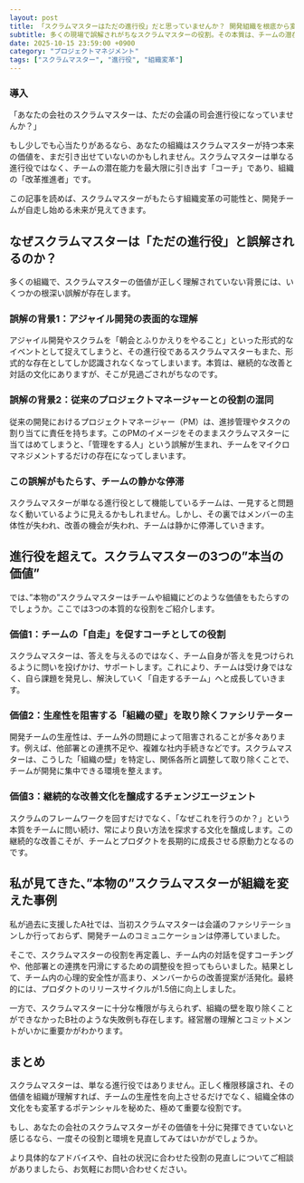 ```yaml
---
layout: post
title: 「スクラムマスターはただの進行役」だと思っていませんか？ 開発組織を根底から変える”本当の価値”とは
subtitle: 多くの現場で誤解されがちなスクラムマスターの役割。その本質は、チームの潜在能力を最大限に引き出し、組織に変革をもたらすことです。
date: 2025-10-15 23:59:00 +0900
category: "プロジェクトマネジメント"
tags: ["スクラムマスター", "進行役", "組織変革"]
---
```


### 導入

「あなたの会社のスクラムマスターは、ただの会議の司会進行役になっていませんか？」

もし少しでも心当たりがあるなら、あなたの組織はスクラムマスターが持つ本来の価値を、まだ引き出せていないのかもしれません。スクラムマスターは単なる進行役ではなく、チームの潜在能力を最大限に引き出す「コーチ」であり、組織の「改革推進者」です。

この記事を読めば、スクラムマスターがもたらす組織変革の可能性と、開発チームが自走し始める未来が見えてきます。

## なぜスクラムマスターは「ただの進行役」と誤解されるのか？

多くの組織で、スクラムマスターの価値が正しく理解されていない背景には、いくつかの根深い誤解が存在します。

### 誤解の背景1：アジャイル開発の表面的な理解
アジャイル開発やスクラムを「朝会とふりかえりをやること」といった形式的なイベントとして捉えてしまうと、その進行役であるスクラムマスターもまた、形式的な存在としてしか認識されなくなってしまいます。本質は、継続的な改善と対話の文化にありますが、そこが見過ごされがちなのです。

### 誤解の背景2：従来のプロジェクトマネージャーとの役割の混同
従来の開発におけるプロジェクトマネージャー（PM）は、進捗管理やタスクの割り当てに責任を持ちます。このPMのイメージをそのままスクラムマスターに当てはめてしまうと、「管理をする人」という誤解が生まれ、チームをマイクロマネジメントするだけの存在になってしまいます。

### この誤解がもたらす、チームの静かな停滞
スクラムマスターが単なる進行役として機能しているチームは、一見すると問題なく動いているように見えるかもしれません。しかし、その裏ではメンバーの主体性が失われ、改善の機会が失われ、チームは静かに停滞していきます。

## 進行役を超えて。スクラムマスターの3つの”本当の価値”

では、”本物の”スクラムマスターはチームや組織にどのような価値をもたらすのでしょうか。ここでは3つの本質的な役割をご紹介します。

### 価値1：チームの「自走」を促すコーチとしての役割
スクラムマスターは、答えを与えるのではなく、チーム自身が答えを見つけられるように問いを投げかけ、サポートします。これにより、チームは受け身ではなく、自ら課題を発見し、解決していく「自走するチーム」へと成長していきます。

### 価値2：生産性を阻害する「組織の壁」を取り除くファシリテーター
開発チームの生産性は、チーム外の問題によって阻害されることが多々あります。例えば、他部署との連携不足や、複雑な社内手続きなどです。スクラムマスターは、こうした「組織の壁」を特定し、関係各所と調整して取り除くことで、チームが開発に集中できる環境を整えます。

### 価値3：継続的な改善文化を醸成するチェンジエージェント
スクラムのフレームワークを回すだけでなく、「なぜこれを行うのか？」という本質をチームに問い続け、常により良い方法を探求する文化を醸成します。この継続的な改善こそが、チームとプロダクトを長期的に成長させる原動力となるのです。

## 私が見てきた、”本物の”スクラムマスターが組織を変えた事例

私が過去に支援したA社では、当初スクラムマスターは会議のファシリテーションしか行っておらず、開発チームのコミュニケーションは停滞していました。

そこで、スクラムマスターの役割を再定義し、チーム内の対話を促すコーチングや、他部署との連携を円滑にするための調整役を担ってもらいました。結果として、チーム内の心理的安全性が高まり、メンバーからの改善提案が活発化。最終的には、プロダクトのリリースサイクルが1.5倍に向上しました。

一方で、スクラムマスターに十分な権限が与えられず、組織の壁を取り除くことができなかったB社のような失敗例も存在します。経営層の理解とコミットメントがいかに重要かがわかります。

## まとめ

スクラムマスターは、単なる進行役ではありません。正しく権限移譲され、その価値を組織が理解すれば、チームの生産性を向上させるだけでなく、組織全体の文化をも変革するポテンシャルを秘めた、極めて重要な役割です。

もし、あなたの会社のスクラムマスターがその価値を十分に発揮できていないと感じるなら、一度その役割と環境を見直してみてはいかがでしょうか。

より具体的なアドバイスや、自社の状況に合わせた役割の見直しについてご相談がありましたら、お気軽にお問い合わせください。
